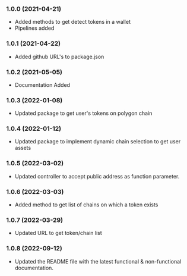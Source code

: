 ### 1.0.0 (2021-04-21)

* Added methods to get detect tokens in a wallet
* Pipelines added

### 1.0.1 (2021-04-22)

* Added github URL's to package.json
### 1.0.2 (2021-05-05)

* Documentation Added

### 1.0.3 (2022-01-08)

* Updated package to get user's tokens on polygon chain

### 1.0.4 (2022-01-12)

* Updated package to implement dynamic chain selection to get user assets

### 1.0.5 (2022-03-02)

* Updated controller to accept public address as function parameter.

### 1.0.6 (2022-03-03)

* Added method to get list of chains on which a token exists

### 1.0.7 (2022-03-29)

* Updated URL to get token/chain list

### 1.0.8 (2022-09-12)

* Updated the README file with the latest functional & non-functional documentation.
